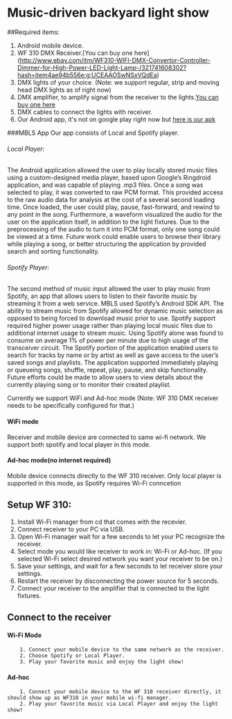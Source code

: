 # Music-driven backyard light show

##Required items:
1. Android mobile device.
2. WF 310 DMX Receiver.[You can buy one here] (http://www.ebay.com/itm/WF310-WIFI-DMX-Convertor-Controller-Dimmer-for-High-Power-LED-Light-Lamp-/321741608302?hash=item4ae94b556e:g:UCEAAOSwNSxVQdEa)
3. DMX lights of your choice. (Note: we support regular, strip and moving head DMX lights as of right now)
4. DMX amplifier, to amplify signal from the receiver to the lights.[You can buy one here](http://www.amazon.com/RioRand-DMX512-Amplifier-Separator-Isolated/dp/B00DH5N1X8/ref=sr_1_2?ie=UTF8&qid=1449359103&sr=8-2&keywords=dmx+amplifier)
5. DMX cables to connect the lights with receiver.
6. Our Android app, it's not on google play right now but [here is our apk](https://github.com/jguinta/gt-spring-light-show/blob/master/release.apk?raw=true)

###MBLS App
Our app consists of Local and Spotify player.

######    Local Player:
  The Android application allowed the user to play locally stored music files using a custom-designed media player, based upon Google’s  Ringdroid application, and was capable of playing .mp3 files. Once a song was selected to play, it was converted to raw PCM format. This provided access to the raw audio data for analysis at the cost of a several second loading time. Once loaded, the user could play, pause, fast-forward, and rewind to any point in the song. Furthermore, a waveform visualized the audio for the user on the application itself, in addition to the light fixtures. Due to the preprocessing of the audio to turn it into PCM format, only one song could be viewed at a time. Future work could enable users to browse their library while playing a song, or better structuring the application by provided search and sorting functionality.
  
######    Spotify Player:
  The second method of music input allowed the user to play music from Spotify, an app that allows users to listen to their favorite music by streaming it from a web service. MBLS used  Spotify’s Android SDK API. The ability to stream music from Spotify allowed for dynamic music selection as opposed to being forced to download music prior to use. Spotify support required higher power usage rather than playing local music files due to additional internet usage to stream music. Using Spotify alone was found to consume  on average 1% of power per minute  due to high usage of the transceiver circuit. The Spotify portion of the application enabled users to search for tracks by name or by artist as well as gave access to the user’s saved songs and playlists. The application supported immediately playing or queueing songs, shuffle, repeat, play, pause, and skip functionality. Future efforts could be made to allow users to view details about the currently playing song or to monitor their created playlist.
  
  
Currently we support WiFi and Ad-hoc mode (Note: WF 310 DMX receiver needs to be specifically configured for that.)

#### WiFi mode
  Receiver and mobile device are connected to same wi-fi network. We support both spotify and local player in this mode. 
  
#### Ad-hoc mode(no internet required)
  Mobile device connects directly to the WF 310 receiver. Only local player is supported in this mode, as Spotify requires Wi-Fi conncetion
  
##  Setup WF 310:
1. Install Wi-Fi manager from cd that comes with the recevier.
2. Connect receiver to your PC via USB.
3. Open Wi-Fi manager wait for a few seconds to let your PC recognize the receiver.
4. Select mode you would like receiver to work in: Wi-Fi or Ad-hoc. (If you selected Wi-Fi select desired network you want your receiver to be on.)
5. Save your settings, and wait for a few seconds to let receiver store your settings.
6. Restart the receiver by disconnecting the power source for 5 seconds.
7. Connect your receiver to the amplifier that is connected to the light fixtures.


## Connect to the receiver 
####    Wi-Fi Mode
        1. Connect your mobile device to the same network as the receiver.
        2. Choose Spotify or Local Player.
        3. Play your favorite music and enjoy the light show!
####    Ad-hoc
        1. Connect your mobile device to the WF 310 receiver directly, it should show up as WF310 in your mobile wi-fi manager.
        2. Play your favorite music via Local Player and enjoy the light show!
        
  
  

